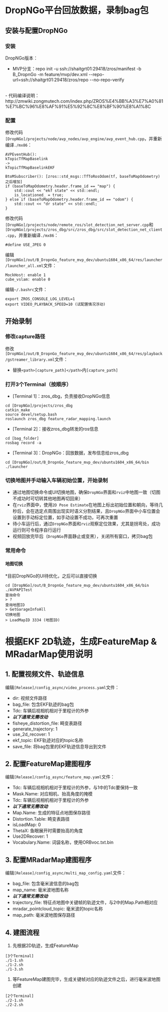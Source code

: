 # DropNGo平台回放数据，录制bag包

## 安装与配置DropNGo

### 安装
DropNGo版本：
<br>
- MVP分支：repo init -u ssh://shaitgrt01:29418/zros/manifest -b B_DropnGo -m feature/mvp/dev.xml --repo-url=ssh://shaitgrt01:29418/zros/repo --no-repo-verify
<br>
- 代码编译说明：http://zmwiki.zongmutech.com/index.php/ZROS%E4%BB%A3%E7%A0%81%E7%BC%96%E8%AF%91%E5%92%8C%E8%BF%90%E8%A1%8C


### 配置
修改代码`[DropNGo]/projects/node/avp_nodes/avp_engine/avp_event_hub.cpp`，并重新编译`./mx86`：
```
AVPEventHub():
kTopicTfMapBaselink
->
kTopicTfMapBaselinkEKF

BtoMSubscriber(): [zros::std_msgs::TfToRosOdom(tf, baseToMapOdometry)之后增加]
if (baseToMapOdometry.header.frame_id == "map") {
    std::cout << "ekf state" << std::endl;
    is_locationed_ = true;
} else if (baseToMapOdometry.header.frame_id == "odom") {
    std::cout << "dr state" << std::endl;
}
```

修改代码`[DropNGo]/projects/node/remote_ros/slot_detection_net_server.cpp`和`[DropNGo]/projects/zros_dbg/src/zros_dbg/src/slot_detection_net_client.cpp`，并重新编译`./mx86`：
```
#define USE_JPEG 0
```

编辑`[DropNGo]/out/B_DropnGo_feature_mvp_dev/ubuntu1604_x86_64/res/launcher/launcher_all.xml`文件：
```
MockHost: enable 1
cube_vslam: enable 0
```

编辑`~/.bashrc`文件：
```
export ZROS_CONSOLE_LOG_LEVEL=1
export VIDEO_PLAYBACK_SPEED=10 (试配置情况浮动)
```

## 开始录制

### 修改capture路径
修改`[DropNGo]/out/B_DropnGo_feature_mvp_dev/ubuntu1604_x86_64/res/playback/gstreamer_library.xml`文件：
- 替换`<path>[capture_path]</path>`内`[capture_path]`


### 打开3个Terminal（按顺序）
- [Terminal 1]：zros_dbg，负责接收DropNGo信息
```
cd [DropNGo]/projects/zros_dbg
catkin_make
source devel/setup.bash
roslaunch zros_dbg feature_radar_mapping.launch
```

- [Terminal 2]：接收zros_dbg转发的ros信息
```
cd [bag_folder]
rosbag record -a
```

- [Terminal 3]：DropNGo：回放数据，发布信息给zros_dbg
```
cd [DropNGo]/out/B_DropnGo_feature_mvp_dev/ubuntu1604_x86_64/bin
./launcher
```

### 切换地图并手动输入车辆初始位置，开始录制
- 通过地图切换命令或UI切换地图，确保`DropNGo`界面和`rviz`中地图一致（切图不成功时可切转其他地图再切回来）
- 在`rviz`界面中，使用`2D Pose Estimate`在地图上标出初始位置和朝向，等待几秒后，会在选定点周围出现实时语义分割结果，且`DropNGo`界面中小车位置会设置到手动标定位置，如手动设置不成功，可再次重置
- 待小车运行后，通过`DropNGo`界面和`rviz`观察定位效果，尤其是拐弯处，成功运行则可令程序自行运行
- 视频回放完毕后（`DropNGo`界面静止或变黑），关闭所有窗口，拷贝bag包

### 常用命令
#### 地图切换
*目前DropNGo的UI待优化，之后可以直接切换
```
cd [DropNGo]/out/B_DropnGo_feature_mvp_dev/ubuntu1604_x86_64/bin
./AVPAPITest
查询命令
> ?
查询地图ID
> GetGarageInfoAll
切换地图
> LoadMapID 3334 (地图ID)
```


# 根据EKF 2D轨迹，生成FeatureMap & MRadarMap使用说明

## 1. 配置视频文件、轨迹信息

编辑`[Release]/config_async/video_process.yaml`文件：

- dir:                     视频文件路径
- bag_file:                包含EKF轨迹的bag包
- Tdc:                     车辆后视相机相对于里程计的外参
- ***以下通常无需改动***
- fisheye_distortion_file: 畸变表路径
- generate_trajectory:     1
- use_2d_recover:          1
- ekf_topic:               EKF轨迹对应的topic名称
- save_file:               将bag包里的EKF轨迹信息导出到文件

## 2. 配置FeatureMap建图程序

编辑`[Release]/config_async/feature_map.yaml`文件：

- Tdc:              车辆后视相机相对于里程计的外参，与1中的Tdc要保持一致
- Mask.Name:        对应相机、抬高角度的掩模
- Tdc:              车辆后视相机相对于里程计的外参
- ***以下通常无需改动***
- Map.Name:         生成的特征点地图保存路径
- Distortion.Table: 畸变表路径
- isLoadMap:        0
- ThetaX:           鱼眼展开时需要抬高的角度
- Use2DRecover:     1
- Vocabulary.Name:  词袋名称，使用ORBvoc.txt.bin

## 3. 配置MRadarMap建图程序

编辑`[Release]/config_async/multi_map_config.yaml`文件：
- bag_file: 			   包含毫米波信息的bag包
- map_name:                毫米波地图名称
- ***以下通常无需改动***
- trajectory_file:         特征点地图中关键帧的轨迹文件，与2中的Map.Path相对应
- mradar_pointcloud_topic: 毫米波的topic名称
- map_path:                毫米波地图保存路径

## 4. 建图流程

1. 先根据2D轨迹，生成FeatureMap
```
[3个Terminal]
./1-1.sh
./1-2.sh
./1-3.sh
```

1. 等FeatureMap建图完毕，生成关键帧对应的轨迹文件之后，进行毫米波地图创建
```
[2个Terminal]
./2-1.sh
./2-2.sh
```
